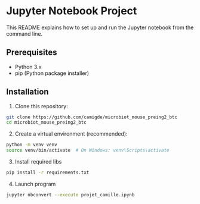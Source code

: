 # Jupyter Notebook Project

This README explains how to set up and run the Jupyter notebook from the command line.

## Prerequisites

- Python 3.x
- pip (Python package installer)

## Installation

1. Clone this repository:
```bash
git clone https://github.com/camigde/microbiot_mouse_preing2_btc
cd microbiot_mouse_preing2_btc
```

2. Create a virtual environment (recommended):
```bash
python -m venv venv
source venv/bin/activate  # On Windows: venv\Scripts\activate
```

3. Install required libs
```bash
pip install -r requirements.txt
```

4. Launch program
```bash
jupyter nbconvert --execute projet_camille.ipynb
```
